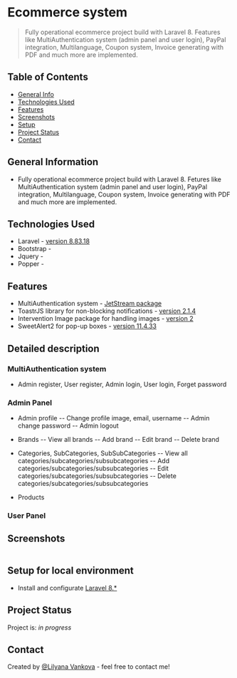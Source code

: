 # Ecommerce system
> Fully operational ecommerce project build with Laravel 8. Features like MultiAuthentication system (admin panel and user login), PayPal integration, Multilanguage, Coupon system, Invoice generating with PDF and much more are implemented.


## Table of Contents
* [General Info](#general-information)
* [Technologies Used](#technologies-used)
* [Features](#features)
* [Screenshots](#screenshots)
* [Setup](#setup-for-local-environment)
* [Project Status](#project-status)
* [Contact](#contact)
<!-- * [License](#license) -->


## General Information
- Fully operational ecommerce project build with Laravel 8. Fetures like MultiAuthentication system (admin panel and user login), PayPal integration, Multilanguage, Coupon system, Invoice generating with PDF and much more are implemented.

## Technologies Used
- Laravel - [version 8.83.18](https://laravel.com/docs/8.x)
- Bootstrap - []()
- Jquery - []()
- Popper - []()


## Features
- MultiAuthentication system - [JetStream package](https://jetstream.laravel.com/2.x/introduction.html)
- ToastrJS library for non-blocking notifications - [version 2.1.4](https://cdnjs.com/libraries/toastr.js)
- Intervention Image package for handling images - [version 2](https://intervention.io/)
- SweetAlert2 for pop-up boxes - [version 11.4.33](https://github.com/sweetalert2/sweetalert2)


## Detailed description
### MultiAuthentication system 
- Admin register, User register, Admin login, User login, Forget password

### Admin Panel
- Admin profile 
-- Change profile image, email, username
-- Admin change password
-- Admin logout

- Brands
-- View all brands
-- Add brand
-- Edit brand
-- Delete brand

- Categories, SubCategories, SubSubCategories
-- View all categories/subcategories/subsubcategories
-- Add categories/subcategories/subsubcategories
-- Edit categories/subcategories/subsubcategories
-- Delete categories/subcategories/subsubcategories

- Products


### User Panel


## Screenshots
![]()


## Setup for local environment
- Install and configurate [Laravel 8.*](https://laravel.com/docs/8.x)


## Project Status
Project is: _in progress_


## Contact
Created by [@Lilyana Vankova](https://github.com/Lilyah) - feel free to contact me!


<!-- Optional -->
<!-- ## License -->
<!-- This project is open source and available under the [... License](). -->

<!-- You don't have to include all sections - just the one's relevant to your project -->
